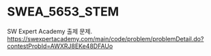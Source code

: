 # SWEA_5653_STEM
SW Expert Academy 출제 문제. https://swexpertacademy.com/main/code/problem/problemDetail.do?contestProbId=AWXRJ8EKe48DFAUo
